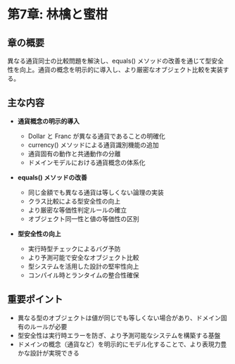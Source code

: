 # 第7章: 林檎と蜜柑

## 章の概要
異なる通貨同士の比較問題を解決し、equals() メソッドの改善を通じて型安全性を向上。通貨の概念を明示的に導入し、より厳密なオブジェクト比較を実装する。

## 主な内容
- **通貨概念の明示的導入**
  - Dollar と Franc が異なる通貨であることの明確化
  - currency() メソッドによる通貨識別機能の追加
  - 通貨固有の動作と共通動作の分離
  - ドメインモデルにおける通貨概念の体系化

- **equals() メソッドの改善**
  - 同じ金額でも異なる通貨は等しくない論理の実装
  - クラス比較による型安全性の向上
  - より厳密な等価性判定ルールの確立
  - オブジェクト同一性と値の等価性の区別

- **型安全性の向上**
  - 実行時型チェックによるバグ予防
  - より予測可能で安全なオブジェクト比較
  - 型システムを活用した設計の堅牢性向上
  - コンパイル時とランタイムの整合性確保

## 重要ポイント
- 異なる型のオブジェクトは値が同じでも等しくない場合があり、ドメイン固有のルールが必要
- 型安全性は実行時エラーを防ぎ、より予測可能なシステムを構築する基盤
- ドメインの概念（通貨など）を明示的にモデル化することで、より表現力豊かな設計が実現できる